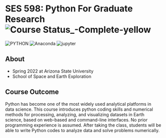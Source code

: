 # SES 598: Python For Graduate Research ![Course Status_-Complete-yellow](https://img.shields.io/badge/Course%20Status%3A-Complete-green?style=for-the-badge) 

![PYTHON](https://camo.githubusercontent.com/3df944c2b99f86f1361df72285183e890f11c52d36dfcd3c2844c6823c823fc1/68747470733a2f2f696d672e736869656c64732e696f2f7374617469632f76313f7374796c653d666f722d7468652d6261646765266d6573736167653d507974686f6e26636f6c6f723d333737364142266c6f676f3d507974686f6e266c6f676f436f6c6f723d464646464646266c6162656c3d) ![Anaconda](https://camo.githubusercontent.com/77fa827a46d9ef97b81fe704990d4e7d90cb8669b114b82afe55c4e96397eb16/68747470733a2f2f696d672e736869656c64732e696f2f7374617469632f76313f7374796c653d666f722d7468652d6261646765266d6573736167653d416e61636f6e646126636f6c6f723d343441383333266c6f676f3d416e61636f6e6461266c6f676f436f6c6f723d464646464646266c6162656c3d) ![jupyter](https://camo.githubusercontent.com/b16ec062dca2cdf3920f54990854b9090f67d923f237500183fb757ddc00a336/68747470733a2f2f696d672e736869656c64732e696f2f7374617469632f76313f7374796c653d666f722d7468652d6261646765266d6573736167653d4a75707974657226636f6c6f723d463337363236266c6f676f3d4a757079746572266c6f676f436f6c6f723d464646464646266c6162656c3d)

## About
- Spring 2022 at Arizona State University
- School of Space and Earth Exploration

## Course Outcome
Python has become one of the most widely used analytical platforms in data science. This course introduces python coding skills and numerical methods for processing, analyzing, and visualizing datasets in Earth science, based on web-based and command-line interfaces. No prior programming experience is assumed. After taking the class, students will be able to write Python codes to analyze data and solve problems numerically.
